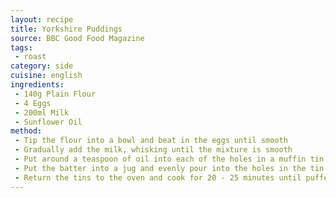```yaml
---
layout: recipe
title: Yorkshire Puddings
source: BBC Good Food Magazine
tags:
 - roast
category: side
cuisine: english
ingredients:
 - 140g Plain Flour
 - 4 Eggs
 - 200ml Milk
 - Sunflower Oil
method:
 - Tip the flour into a bowl and beat in the eggs until smooth
 - Gradually add the milk, whisking until the mixture is smooth
 - Put around a teaspoon of oil into each of the holes in a muffin tin and place into a hot (230 Degrees C) oven to heat up
 - Put the batter into a jug and evenly pour into the holes in the tin
 - Return the tins to the oven and cook for 20 - 25 minutes until puffed up and browned
---
```

